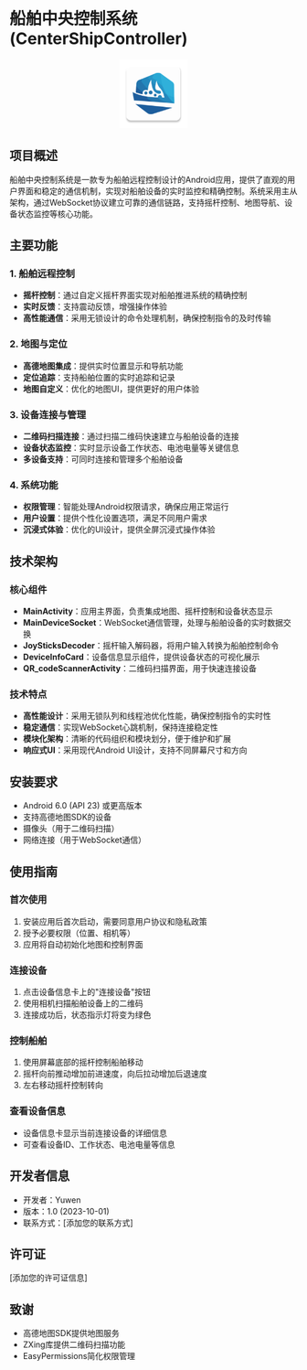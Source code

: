 # 船舶中央控制系统 (CenterShipController)

<p align="center">
  <img src="app/src/main/res/mipmap-xxxhdpi/ic_launcher.png" alt="船舶控制系统图标" width="120" height="120">
</p>

## 项目概述

船舶中央控制系统是一款专为船舶远程控制设计的Android应用，提供了直观的用户界面和稳定的通信机制，实现对船舶设备的实时监控和精确控制。系统采用主从架构，通过WebSocket协议建立可靠的通信链路，支持摇杆控制、地图导航、设备状态监控等核心功能。

## 主要功能

### 1. 船舶远程控制
- **摇杆控制**：通过自定义摇杆界面实现对船舶推进系统的精确控制
- **实时反馈**：支持震动反馈，增强操作体验
- **高性能通信**：采用无锁设计的命令处理机制，确保控制指令的及时传输

### 2. 地图与定位
- **高德地图集成**：提供实时位置显示和导航功能
- **定位追踪**：支持船舶位置的实时追踪和记录
- **地图自定义**：优化的地图UI，提供更好的用户体验

### 3. 设备连接与管理
- **二维码扫描连接**：通过扫描二维码快速建立与船舶设备的连接
- **设备状态监控**：实时显示设备工作状态、电池电量等关键信息
- **多设备支持**：可同时连接和管理多个船舶设备

### 4. 系统功能
- **权限管理**：智能处理Android权限请求，确保应用正常运行
- **用户设置**：提供个性化设置选项，满足不同用户需求
- **沉浸式体验**：优化的UI设计，提供全屏沉浸式操作体验

## 技术架构

### 核心组件

- **MainActivity**：应用主界面，负责集成地图、摇杆控制和设备状态显示
- **MainDeviceSocket**：WebSocket通信管理，处理与船舶设备的实时数据交换
- **JoySticksDecoder**：摇杆输入解码器，将用户输入转换为船舶控制命令
- **DeviceInfoCard**：设备信息显示组件，提供设备状态的可视化展示
- **QR_codeScannerActivity**：二维码扫描界面，用于快速连接设备

### 技术特点

- **高性能设计**：采用无锁队列和线程池优化性能，确保控制指令的实时性
- **稳定通信**：实现WebSocket心跳机制，保持连接稳定性
- **模块化架构**：清晰的代码组织和模块划分，便于维护和扩展
- **响应式UI**：采用现代Android UI设计，支持不同屏幕尺寸和方向

## 安装要求

- Android 6.0 (API 23) 或更高版本
- 支持高德地图SDK的设备
- 摄像头（用于二维码扫描）
- 网络连接（用于WebSocket通信）

## 使用指南

### 首次使用

1. 安装应用后首次启动，需要同意用户协议和隐私政策
2. 授予必要权限（位置、相机等）
3. 应用将自动初始化地图和控制界面

### 连接设备

1. 点击设备信息卡上的"连接设备"按钮
2. 使用相机扫描船舶设备上的二维码
3. 连接成功后，状态指示灯将变为绿色

### 控制船舶

1. 使用屏幕底部的摇杆控制船舶移动
2. 摇杆向前推动增加前进速度，向后拉动增加后退速度
3. 左右移动摇杆控制转向

### 查看设备信息

- 设备信息卡显示当前连接设备的详细信息
- 可查看设备ID、工作状态、电池电量等信息

## 开发者信息

- 开发者：Yuwen
- 版本：1.0 (2023-10-01)
- 联系方式：[添加您的联系方式]

## 许可证

[添加您的许可证信息]

## 致谢

- 高德地图SDK提供地图服务
- ZXing库提供二维码扫描功能
- EasyPermissions简化权限管理